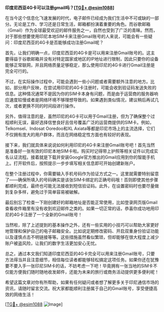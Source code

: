 **印度尼西亚4G卡可以注册gmail吗？[[TG💪+ @esim1088](https://t.me/s/esim1088)]**

在当今这个信息化飞速发展的时代，电子邮件已经成为我们生活中不可或缺的一部分。无论是工作、学习还是日常生活，邮箱都扮演着重要的角色。而谷歌邮箱（Gmail）作为全球最受欢迎的邮件服务之一，自然也受到了广泛的青睐。然而，对于那些想要使用印尼本地SIM卡来注册Gmail账号的人来说，可能会有一些疑问：印度尼西亚的4G卡是否能够成功注册Gmail呢？

首先，让我们明确一点，印度尼西亚的4G卡是可以用来注册Gmail账号的。这主要得益于谷歌邮箱并没有对特定国家或地区的IP地址进行限制，因此只要你的设备能够正常联网，并且网络质量足够稳定，那么使用印尼的4G卡进行Gmail注册是完全可行的。

不过，在实际操作过程中，可能会遇到一些小问题或者需要额外注意的地方。比如，部分用户反映，在尝试用印尼的4G卡注册时，可能会收到验证码发送失败的信息。这种情况通常不是因为你的SIM卡本身有问题，而是由于运营商的服务器响应速度较慢或者是网络环境不够理想导致的。如果遇到类似情况，建议稍后再试几次，或者更换不同的时间段进行操作。

另外，值得注意的是，虽然印尼的4G卡可以用于Gmail注册，但为了确保整个过程顺利无误，最好选择信誉良好且信号覆盖广泛的运营商提供的SIM卡。例如，Telkomsel、Indosat Ooredoo和XL Axiata等都是印尼市场上的主流选择，它们不仅拥有庞大的用户群体，而且在网络稳定性方面也有较好的表现。

接下来，我们就具体来说说如何利用印尼的4G卡来注册Gmail账号吧！首先当然是准备好一张有效的印尼本地SIM卡啦。购买时记得带上护照等相关证件以完成实名认证流程。接着就是下载并安装Google官方推出的Gmail应用到你的智能手机上。打开软件后，按照提示一步步填写相关信息即可开始创建新账户。

在整个注册过程中，你需要输入手机号码作为验证方式之一。这里就需要特别留意了——确保所填入的号码确实是该张SIM卡绑定的正确号码哦！否则即使其他步骤都顺利完成，最终也可能无法接收到短信验证码。此外，在设置密码时也要尽量做到复杂多样，避免过于简单容易被破解。

最后别忘了检查一下刚创建好的邮箱地址是否能正常使用，比如登录网页版Gmail查看收件箱里有没有收到欢迎邮件之类的。如果一切正常的话，恭喜你成功地用印尼的4G卡注册了一个全新的Gmail账号！

当然啦，除了上述提到的基本操作之外，还有一些实用的小技巧可以帮助大家更好地管理和保护自己的电子邮箱安全。比如说定期修改密码、开启双重身份验证功能以及谨慎点击不明链接等等。这些措施虽然看似繁琐，但却能够在很大程度上减少账户被盗风险，让我们的数字生活更加安心无忧。

总之，通过本文我们知道印度尼西亚的4G卡完全可以用来注册Gmail账号，只要方法得当并且注意细节，相信每位读者都能够轻松搞定这项任务。如果你还在犹豫要不要入手一张印尼SIM卡的话，不妨考虑一下吧！毕竟拥有一张当地的SIM卡不仅能方便我们随时随地收发邮件，还能为未来的旅行或商务活动提供更多便利呢！

希望这篇文章对你有所帮助，如果有任何疑问或者想了解更多关于印尼通信市场的资讯，请随时留言交流。祝大家都能顺利注册属于自己的Gmail账号，享受便捷高效的网络生活！

[[TG💪+ @esim1088](https://t.me/s/esim1088) ![Image](https://i.postimg.cc/4NQfJmqS/Snipaste-2025-05-13-00-14-12.png)]